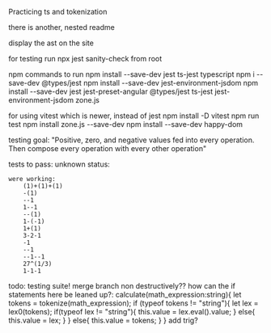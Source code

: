 Practicing ts and tokenization 

there is another, nested readme


display the ast on the site

for testing run npx jest sanity-check from root

npm commands to run
    npm install --save-dev jest ts-jest typescript
    npm i --save-dev @types/jest
    npm install --save-dev jest-environment-jsdom
    npm install --save-dev jest jest-preset-angular @types/jest ts-jest jest-environment-jsdom zone.js

for using vitest which is newer, instead of jest
    npm install -D vitest
    npm run test
    npm install zone.js --save-dev
    npm install --save-dev happy-dom





testing goal:
    "Positive, zero, and negative values fed into every operation. Then compose every operation with every other operation"

tests to pass:
    unknown status:
    
    were working:
        (1)+(1)+(1)
        -(1)
        --1
        1--1
        --(1)
        1-(-1)
        1+(1)
        3-2-1
        -1
        --1
        --1--1
        27^(1/3)
        1-1-1
        

todo:
    testing suite!
    merge branch non destructively??
    how can the if statements here be leaned up?:
          calculate(math_expression:string){
            let tokens = tokenize(math_expression);
            if (typeof tokens != "string"){
            let lex = lex0(tokens);
            if(typeof lex != "string"){
                this.value = lex.eval().value;
            }
            else{
                this.value = lex;
            }
            }
            else{
            this.value = tokens;
            }
        }
    add trig?

